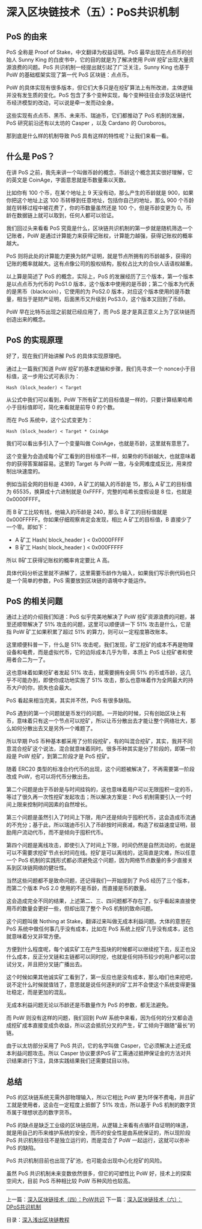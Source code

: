 # 深入区块链技术（五）：PoS共识机制
## PoS 的由来
PoS 全称是 Proof of Stake，中文翻译为权益证明。PoS 最早出现在点点币的创始人 Sunny King 的白皮书中，它的目的就是为了解决使用 PoW 挖矿出现大量资源浪费的问题。PoS 共识机制一经提出就引起了广泛关注，Sunny King 也基于 PoW 的基础框架实现了第一代 PoS 区块链：点点币。

PoW 的具体实现有很多版本，但它们大多只是在挖矿算法上有所改进，主体逻辑并没有发生质的变化。PoS 包含了多个变种实现，每个变种往往会涉及区块链代币经济模型的改动，可以说是牵一发而动全身。

这些实现有点点币、黑币、未来币、瑞迪币，它们都推动了 PoS 机制的发展，PoS 研究前沿还有以太坊的 Casper ，以及 Cardano 的 Ouroboros。

那到底是什么样的机制导致 PoS 具有这样的特性呢？让我们来看一看。

## 什么是 PoS？
在讲 PoS 之前，我先来讲一个叫做币龄的概念，币龄这个概念其实很好理解，它的英文是 CoinAge，字面意思就是币数量乘以天数。

比如你有 100 个币，在某个地址上 9 天没有动，那么产生的币龄就是 900，如果你把这个地址上这 100 币转移到任意地址，包括你自己的地址，那么 900 个币龄就在转移过程中被花费了，你的币数量虽然还是 100 个，但是币龄变更为 0。币龄在数据链上就可以取到，任何人都可以验证。

我们回过头来看看 PoS 究竟是什么，区块链共识机制的第一步就是随机筛选一个记账者，PoW 是通过计算能力来获得记账权，计算能力越强，获得记账权的概率越大。

PoS 则将此处的计算能力更换为财产证明，就是节点所拥有的币龄越多，获得的记账的概率就越大。这有点像公司的股权结构，股权占比大的合伙人话语权越重。

以上算是简述了 PoS 的概念，实际上，PoS 的发展经历了三个版本，第一个版本是以点点币为代币的 PoS1.0 版本，这个版本中使用的是币龄；第二个版本为代表的是黑币（blackcoin），它使用的为 PoS2.0 版本，对应这个版本使用的是币数量，相当于是财产证明，后面黑币又升级到 PoS3.0，这个版本又回到了币龄。

PoW 早在比特币出现之前就已经应用了，而 PoS 是才是真正意义上为了区块链而创造出来的概念。

## PoS 的实现原理
好了，现在我们开始讲解 PoS 的具体实现原理吧。

通过上一篇我们知道 PoW 挖矿的基本逻辑和步骤，我们先寻求一个 nonce小于目标值，这一步用公式可表示为：
```
Hash (block_header) < Target
```

从公式中我们可以看到，PoW 下所有矿工的目标值是一样的，只要计算结果哈希小于目标值即可，简化来看就是前导 0 的个数。

而在 PoS 系统中，这个公式变更为：

```
Hash (block_header) < Target * CoinAge
```
我们可以看出多引入了一个变量叫做 CoinAge，也就是币龄，这里就有意思了。

这个变量为会造成每个矿工看到的目标值不一样，如果你的币龄越大，也就意味着你的获得答案越容易。这里的 Target 与 PoW 一致，与全网难度成反比，用来控制出块速度的。

例如当前全网的目标是 4369，A 矿工的输入的币龄是 15，那么 A 矿工的目标值为 65535，换算成十六进制就是 0xFFFF，完整的哈希长度假设是 8 位，也就是 0x0000FFFF。

而 B 矿工比较有钱，他输入的币龄是 240，那么 B 矿工的目标值就是 0x000FFFFF。你如果仔细观察肯定会发现，相比 A 矿工的目标值，B 直接少了一个零。即如下：

*   A 矿工 Hash( block_header ) < 0x0000FFFF
*   B 矿工 Hash( block_header ) < 0x000FFFFF

所以 B矿工获得记账权的概率肯定要比 A 高。

具体代码分析这里就不讲解了，这里需要币龄作为输入，如果我们写示例代码也只是一个简单的参数，PoS 需要放到区块链的语境中才能运作。

## PoS 的相关问题
通过上述的介绍我们知道：PoS 似乎完美地解决了 PoW 挖矿资源浪费的问题，甚至还顺带解决了 51% 攻击的问题，这里可以顺便讲一下 51% 攻击是什么，它是指 PoW 矿工如果积累了超过 51% 的算力，则可以一定程度篡改账本。

这里顺便科普一下，什么是 51% 攻击呢，我们发现，矿工挖矿的成本不再是物理设备和电费，而是虚拟代币，它的边际成本几乎为零，本质上 PoS 让挖矿者和使用者合二为一了。

这也意味着如果挖矿者发起 51% 攻击，就需要拥有全网 51% 的币或币龄，这几乎不可能办到，即使你成功地实施了 51% 攻击，那么也意味着作为全网最大的持币大户的你，损失也会最大。

PoS 看起来相当完美，其实并不然，PoS 有很多缺陷。

PoS 遇到的第一个问题就是币发行的问题。一开始的时候，只有创始区块上有币，意味着只有这一个节点可以挖矿，所以让币分散出去才能让整个网络壮大，那么如何分散出去又是另外一个难题了。

所以早期 PoS 币种基本都采用了分阶段挖矿，有的叫混合挖矿，其实，我并不同意混合挖矿这个说法，混合就意味着同时。很多币种其实是分了阶段的，即第一阶段是 PoW 挖矿，到第二阶段才是 PoS 挖矿。

随着 ERC20 类型的标准合约代币的出现，这个问题被解决了，不再需要第一阶段改成 PoW，也可以将代币分散出去。

第二个问题是由于币龄是与时间挂钩的，这也意味着用户可以无限囤积一定的币，等过了很久再一次性挖矿发起攻击；所以解决方案是：PoS 机制需要引入一个时间上限来控制时间因素的自然增长。

第三个问题是虽然引入了时间上下限，用户还是倾向于囤积代币，这会造成币流通的不充分；基于此，所以瑞迪币引入了币龄按时间衰减，构造了权益速度证明，鼓励用户流动代币，而不是倾向于囤积代币。

第四个问题是离线攻击，即使引入了时间上下限，时间仍然是自然流动的，也就是可以不需要求挖矿节点长时间在线。挖矿是可以离线的，这简直是灾难，所以任意一个 PoS 机制的实践形式都必须避免这个问题，因为网络节点数量的多少直接关系到区块链网络的健壮性。

当然这些问题都不是致命问题，还记得我们一开始提到了 PoS 经历了三个版本，而第二个版本 PoS 2.0 使用的不是币龄，而直接是币的数量。

这会造成完全不同的结果，上述第二、三、四问题都不存在了，似乎看起来直接使用币的数量会更好一些，但却出现了整个 PoS 机制的致命问题。

这个问题叫做 Nothing at Stake，翻译过来叫做无成本利益问题。大体的意思在 PoS 系统中做任何事几乎没有成本，比如在 PoS 系统上挖矿几乎没有成本，这也就意味着分叉非常方便。

方便到什么程度呢，每个诚实矿工在产生孤块的时候都可以继续挖下去，反正也没什么成本，反正分叉链和主链都可以同时挖，也就是任何持币较少的用户都可以尝试分叉，并且把分叉链广播出去。

这个时候如果其他诚实矿工看到了，第一反应也是没有成本，那么咱们也来挖吧，说不定什么时候就值钱了，意思就是说任何逐利的矿工并不会使这个系统变得更强壮稳定，而是更加的混乱。

无成本利益问题无论以币龄还是币数量作为 PoS 的参数，都无法避免。

而 PoW 则没有这样的问题，我们回到 PoW 系统中来看，因为任何的分叉都会造成挖矿成本直接变成负收益，所以这会抵抗分叉的产生，矿工倾向于跟随“最长”的链。

由于以太坊部分采用了 PoS 共识，它的名字叫做 Casper，它必须解决上述无成本利益问题攻击。所以 Casper 协议要求PoS 矿工需通过抵押保证金的方法对共识结果进行下注，具体实践结果我们还需要拭目以待。

## 总结
PoS 的区块链系统无需外部物理输入，所以它相比 PoW 更为环保不费电，并且矿工就是使用者，这会在一定程度上抵御了 51% 攻击，所以基于 PoS 机制的数字货币属于理想状态的数字货币。

PoS 的缺点是缺乏工业级的区块链应用，从逻辑上来看有点循环自证明的味道，就是用自己的币来维护系统的安全，而币的安全性是由系统保证的，所以现阶段 PoS 共识机制往往不是独立运行的，而是混合了 PoW 一起运行，这就可以弥补 PoS 的缺陷。

PoS 共识机制目前也出现了矿池，也可能会出现中心化挖矿的风险。

虽然 PoS 共识机制未来变数依然很多，但它的可塑性比 PoW 好，技术上的探索空间大，目前 PoS 币种相比较 PoW 币种风险也较高。

---
上一篇：[深入区块链技术（四）：PoW共识](https://github.com/yjjnls/blockchain-tutorial-cn/blob/master/doc/12.%E6%B7%B1%E5%85%A5%E5%8C%BA%E5%9D%97%E9%93%BE%E6%8A%80%E6%9C%AF%EF%BC%88%E5%9B%9B%EF%BC%89%EF%BC%9APoW%E5%85%B1%E8%AF%86.md)      下一篇：[深入区块链技术（六）：DPoS共识机制](https://github.com/yjjnls/blockchain-tutorial-cn/blob/master/doc/14.%E6%B7%B1%E5%85%A5%E5%8C%BA%E5%9D%97%E9%93%BE%E6%8A%80%E6%9C%AF%EF%BC%88%E5%85%AD%EF%BC%89%EF%BC%9ADPoS%E5%85%B1%E8%AF%86%E6%9C%BA%E5%88%B6.md)  

目录：[深入浅出区块链教程](https://github.com/yjjnls/blockchain-tutorial-cn)